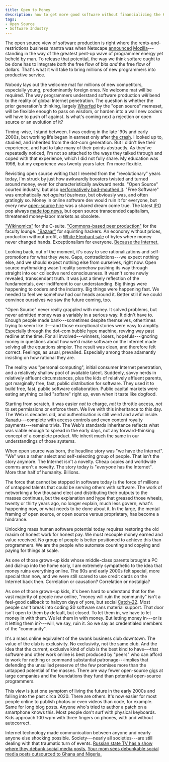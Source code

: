 ```yaml
---
title: Open to Money
description: how to get more good software without financializing the Hell out of everything
tags:
- Open Source
- Software Industry
---
```


The open source view of software production is right where the rents-and-restrictions business mantra was when Netscape [announced](https://en.wikipedia.org/wiki/Mozilla#History) [Mozilla](https://www.youtube.com/watch?v=UDFVBleAC-E)---standing in the way of the greatest pent-up wave of programmer energy yet beheld by man.  To release that potential, the way we think softare ought to be done has to integrate _both_ the free flow of bits _and_ the free flow of dollars.  That's what it will take to bring millions of new programmers into productive service.

Nobody lays out the welcome mat for millions of new competitors, especially young, predominantly foreign ones.  No welcome mat will be required.  The way programmers understand software production _will_ bend to the reality of global Internet penetration.  The question is whether the prior generation's thinking, largely [Whorfed](https://en.wikipedia.org/wiki/Linguistic_relativity) by the "open source" memeset, will be flexible enough to pass on wisdom, or harden into a wall new coders will have to push off against.  Is what's coming next a rejection or open source or an evolution of it?

Timing-wise, I stand between.  I was coding in the late '90s and early 2000s, but working life began in earnest only after [the crash](https://en.wikipedia.org/wiki/2008_financial_crisis).  I looked up to, studied, and inherited from the dot-com generation.  But I didn't live their experience, and had to take many of their points abstractly.  As they've repeatedly noticed, I'm not so attached to the ways they talked through and coped with that experience, which I did not fully share.  My education was 1998, but my experience was twenty years later.  I'm more flexible.

Revisiting open source writing that I revered from the "revolutionary" years today, I'm struck by just how awkwardly boosters twisted and turned around money, even for characteristically awkward nerds.  "Open Source" courted industry, but also [performatively bad-mouthed it](https://www.youtube.com/watch?v=69ZyX5sN2NA).  "Free Software" was emphatically _not against business_, but obviously was, and often gratingly so.  Money in online software dev would ruin it for everyone, but every new [open-source hire](https://www.drdobbs.com/a-conversation-with-larry-wall/184410483) was a shared dream come true.  The latest <abbr title="initial public offering">IPO</abbr> pop always [made top news](https://www.thestreet.com/investing/va-linux-smashes-ipo-record-soaring-almost-700-836955), but open source transcended capitalism, threatened money-labor markets as obsolete.

["Wikinomics"](https://en.wikipedia.org/wiki/Wikinomics) for the C-suite.  ["Commons-based peer production"](https://en.wikipedia.org/wiki/The_Wealth_of_Networks) for the faculty lounge.  ["Bazaar"](https://en.wikipedia.org/wiki/The_Cathedral_and_the_Bazaar) for squinting hackers.  An economy without prices, production without profit, a [White Elephant sale](https://en.wikipedia.org/wiki/White_elephant) of bytes where money never changed hands.  Exceptionalism for everyone.  [Because the Internet.](https://en.wikipedia.org/wiki/A_Declaration_of_the_Independence_of_Cyberspace)

Looking back, out of the moment, it's easy to see rationalizations and self-promotions for what they were.  Gaps, contradictions---we expect nothing else, and we should expect nothing else from ourselves, right now.  Open source mythmaking wasn't reality somehow pushing its way through straight into our collective nerd consciousness.  It wasn't some newly revealed, transcendant truth.  It was just a timely reflection of the fundamentals, ever indifferent to our understanding.  Big things were happening to coders and the industry.  Big things were happening fast.  We needed to feel we somehow had our heads around it.  Better still if we could convince ourselves we saw the future coming, too.

"Open Source" never really grappled with money.  It solved problems, but never admitted money was a variably in a serious way.  It didn't have to.  Enough people made bank---sometimes despite themselves, othertimes trying to seem like it---and those exceptional stories were easy to amplify.  Especially through the dot-com bubble hype machine, revving way past redline at the time.  For all involved---winners, losers, hopefuls---ignoring money in questions about how we'd make software on the Internet made solving all the equations simpler.  The result was clean, and therefore felt correct.  Feelings, as usual, prevailed.  Especially among those adamantly insisting on how rational they are.

The reality was "personal computing", initial consumer Internet penetration, and a relatively shallow pool of available talent.  Suddenly, savvy nerds in relatively affluent circumstances, plus the kids of relatively affluent parents, got marginally free, fast, public distribution for software.  They used it to build free, fast, public software collaboration.  Public capital markets were eating anything called "softare" right up, even when it taste like dogfood.

Starting from scratch, it was easier _not_ to charge, _not_ to throttle access, _not_ to set permissions or enforce them.  We live with this inheritance to this day.  The Web is decades old, and authentication is still weird and awful inside.  [Xanadu](https://en.wikipedia.org/wiki/Project_Xanadu)---complete with access controls and even content royalty payments---remains trivia.  The Web's standards inheritance reflects what was viable enough to spread in the early days, not any forward-thinking concept of a complete product.  We inherit much the same in our understandings of those systems.

When open source was born, the headline story was "we have the Internet".  "We" was a rather select and self-selecting group of people.  That isn't the story anymore.  The Internet isn't a novelty.  Cheap copies and worldwide comms aren't a novelty.  The story today is "_everyone_ has the Internet".  More than half of humanity.  Billions.

The force that cannot be stopped in software today is the force of millions of untapped talents that could be serving others with software.  The work of networking a few thousand elect and distributing their outputs to the masses continues, but the explanation and hype that greased those wheels, twenty or thirty years ago, no longer explain, much less govern, what's happening now, or what needs to be done about it.  In the large, the mental framing of open source, or open source versus proprietary, has become a hindrance.

Unlocking mass human software potential today requires restoring the old maxim of honest work for honest pay.  We must recouple money earned and value received.  No group of people is better positioned to achieve this than programmers.  We are the people who automate counting and copying and paying for things at scale.

As one of those grown-up kids whose middle-class parents brought a PC and dial-up into the home early, I am extremely sympathetic to the idea that money ruins everything online.  The 90s and early 2000s felt special, more special than now, and we were still scared to use credit cards on the Internet back then.  Correlation or causation?  Correlation or nostalgia?

As one of those grown-up kids, it's been hard to understand that for the vast majority of people now online, "money will ruin the community" isn't a feel-good callback to halcyon days of yore, but social [Catch-22](https://en.wikipedia.org/wiki/Catch-22).  Most people can't break into coding $0 software sans material support.  That door isn't open to them by default, but closed.  To let them in, we have to let money in with them.  We let them in with money.  But letting money in---or is it letting them in?---will, we say, ruin it.  So we say as credentialed members of the "community".

It's a mass online equivalent of the swank business club downtown.  The value of the club is exclusivity.  No exclusivity, not the same club.  And the idea that the current, exclusive kind of club is the best kind to have---that software and other work online is best produced by "peers" who can afford to work for nothing or command substantial patronage---implies that defending the unsullied preserve of the few promises more than the untapped potential of the masses.  There are way fewer open-source gigs at large companies and the foundations they fund than potential open-source programmers.

This view is just one symptom of living the future in the early 2000s and falling into the past circa 2020.  There are others.  It's now easier for most people online to publish photos or even videos than code, for example.  Same for long blog posts.  Anyone who's tried to author a patch on a smartphone knows this.  Most people don't surf with physical keyboards.  Kids approach 100 wpm with three fingers on phones, with and without autocorrect.

Internet technology made communication between anyone and nearly anyone else shocking possible.  Society---nearly all societies---are still dealing with that traumatic turn of events.  [Russian state TV has a show where they debunk social media posts.](https://www.1tv.ru/shows/antifeyk/o-proekte)  [Your mom sees debunkable social media posts outsourced to Ghana and Nigeria.](https://techcrunch.com/2020/03/12/twitter-facebook-disinformation-africa-ghana-nigeria-ira-russia/)

<!-- Broad acceptance of permissive licensing made scale differences irrelevant.  Big companies could give and take from sole hackers.  The same hasn't happened for paid transactions. -->

<!-- TODO: return to old "honest pay for honest work" versus financialization, which introduces money with or (usually) without anything useful being done -->

<!-- TODO: so slipper slope to the extreme, be it proprietary licensing of financialization -->
